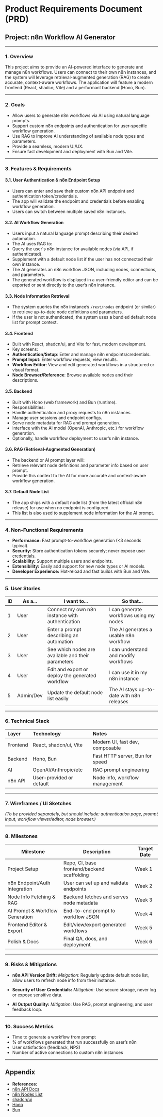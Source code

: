 # Product Requirements Document (PRD)

## Project: n8n Workflow AI Generator

---

### 1. **Overview**

This project aims to provide an AI-powered interface to generate and manage n8n workflows. Users can connect to their own n8n instances, and the system will leverage retrieval-augmented generation (RAG) to create accurate, context-aware workflows. The application will feature a modern frontend (React, shadcn, Vite) and a performant backend (Hono, Bun).

---

### 2. **Goals**

-  Allow users to generate n8n workflows via AI using natural language prompts.
-  Support custom n8n endpoints and authentication for user-specific workflow generation.
-  Use RAG to improve AI understanding of available node types and parameters.
-  Provide a seamless, modern UI/UX.
-  Ensure fast development and deployment with Bun and Vite.

---

### 3. **Features & Requirements**

#### 3.1. **User Authentication & n8n Endpoint Setup**
-  Users can enter and save their custom n8n API endpoint and authentication token/credentials.
-  The app will validate the endpoint and credentials before enabling workflow generation.
-  Users can switch between multiple saved n8n instances.

#### 3.2. **AI Workflow Generation**
-  Users input a natural language prompt describing their desired automation.
-  The AI uses RAG to:
  - Query the user's n8n instance for available nodes (via API, if authenticated).
  - Supplement with a default node list if the user has not connected their own instance.
-  The AI generates an n8n workflow JSON, including nodes, connections, and parameters.
-  The generated workflow is displayed in a user-friendly editor and can be exported or sent directly to the user’s n8n instance.

#### 3.3. **Node Information Retrieval**
-  The system queries the n8n instance’s `/rest/nodes` endpoint (or similar) to retrieve up-to-date node definitions and parameters.
-  If the user is not authenticated, the system uses a bundled default node list for prompt context.

#### 3.4. **Frontend**
-  Built with React, shadcn/ui, and Vite for fast, modern development.
-  Key screens:
  - **Authentication/Setup**: Enter and manage n8n endpoints/credentials.
  - **Prompt Input**: Enter workflow requests, view results.
  - **Workflow Editor**: View and edit generated workflows in a structured or visual format.
  - **Node Browser/Reference**: Browse available nodes and their descriptions.

#### 3.5. **Backend**
-  Built with Hono (web framework) and Bun (runtime).
-  Responsibilities:
  - Handle authentication and proxy requests to n8n instances.
  - Manage user sessions and endpoint configs.
  - Serve node metadata for RAG and prompt generation.
  - Interface with the AI model (OpenAI, Anthropic, etc.) for workflow generation.
  - Optionally, handle workflow deployment to user’s n8n instance.

#### 3.6. **RAG (Retrieval-Augmented Generation)**
-  The backend or AI prompt layer will:
  - Retrieve relevant node definitions and parameter info based on user prompt.
  - Provide this context to the AI for more accurate and context-aware workflow generation.

#### 3.7. **Default Node List**
-  The app ships with a default node list (from the latest official n8n release) for use when no endpoint is configured.
-  This list is also used to supplement node information for the AI prompt.

---

### 4. **Non-Functional Requirements**

-  **Performance:** Fast prompt-to-workflow generation (<3 seconds typical).
-  **Security:** Store authentication tokens securely; never expose user credentials.
-  **Scalability:** Support multiple users and endpoints.
-  **Extensibility:** Easily add support for new node types or AI models.
-  **Developer Experience:** Hot-reload and fast builds with Bun and Vite.

---

### 5. **User Stories**

| ID | As a...      | I want to...                                         | So that...                                 |
|----|--------------|------------------------------------------------------|--------------------------------------------|
| 1  | User         | Connect my own n8n instance with authentication      | I can generate workflows using my nodes    |
| 2  | User         | Enter a prompt describing an automation              | The AI generates a usable n8n workflow     |
| 3  | User         | See which nodes are available and their parameters   | I can understand and modify workflows      |
| 4  | User         | Edit and export or deploy the generated workflow     | I can use it in my n8n instance            |
| 5  | Admin/Dev    | Update the default node list easily                  | The AI stays up-to-date with n8n releases  |

---

### 6. **Technical Stack**

| Layer      | Technology        | Notes                             |
|:-----------|:------------------|:----------------------------------|
| Frontend   | React, shadcn/ui, Vite | Modern UI, fast dev, composable |
| Backend    | Hono, Bun         | Fast HTTP server, Bun for speed   |
| AI         | OpenAI/Anthropic/etc | RAG prompt engineering           |
| n8n API    | User-provided or default | Node info, workflow management |

---

### 7. **Wireframes / UI Sketches**

*(To be provided separately, but should include: authentication page, prompt input, workflow viewer/editor, node browser.)*

---

### 8. **Milestones**

| Milestone                       | Description                                   | Target Date       |
|----------------------------------|-----------------------------------------------|-------------------|
| Project Setup                    | Repo, CI, base frontend/backend scaffolding   | Week 1            |
| n8n Endpoint/Auth Integration    | User can set up and validate endpoints        | Week 2            |
| Node Info Fetching & RAG         | Backend fetches and serves node metadata      | Week 3            |
| AI Prompt & Workflow Generation  | End-to-end prompt to workflow JSON            | Week 4            |
| Frontend Editor & Export         | Edit/view/export generated workflows          | Week 5            |
| Polish & Docs                    | Final QA, docs, and deployment               | Week 6            |

---

### 9. **Risks & Mitigations**

-  **n8n API Version Drift:**
  *Mitigation*: Regularly update default node list, allow users to refresh node info from their instance.

-  **Security of User Credentials:**
  *Mitigation*: Use secure storage, never log or expose sensitive data.

-  **AI Output Quality:**
  *Mitigation*: Use RAG, prompt engineering, and user feedback loop.

---

### 10. **Success Metrics**

-  Time to generate a workflow from prompt
-  % of workflows generated that run successfully on user’s n8n
-  User satisfaction (feedback, NPS)
-  Number of active connections to custom n8n instances

---

## Appendix

-  **References:**
  - [n8n API Docs](https://docs.n8n.io/api/)
  - [n8n Nodes List](https://n8n.io/integrations/)
  - [shadcn/ui](https://ui.shadcn.com/)
  - [Hono](https://hono.dev/)
  - [Bun](https://bun.sh/)

